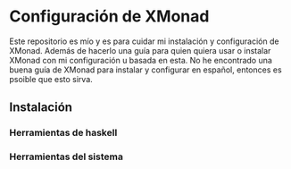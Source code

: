 # Configuración de XMonad
Este repositorio es mío y es para cuidar mi instalación y configuración de XMonad. Además de hacerlo una guía para quien quiera usar o instalar XMonad con mi configuración u basada en esta.
No he encontrado una buena guía de XMonad para instalar y configurar en español, entonces es psoible que esto sirva.
## Instalación
### Herramientas de haskell
### Herramientas del sistema
